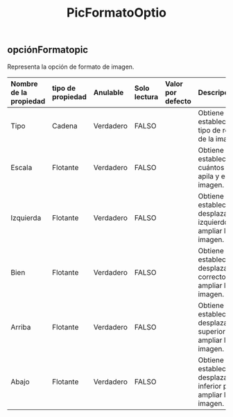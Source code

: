 ﻿---
title: PicFormatoOptio
second_title: Aspose.Cells Cloud Documen
type: docs
url: /es/specification/model/picformatoption/
description: "Aspose.Cells Especificación del modelo de nube: PicFormatOption. Maneje sin esfuerzo Excel y otros documentos de hoja de cálculo con funciones como abrir, generar, editar, dividir, fusionar, comparar y convertir."
kwords: Excel, Office, Hoja de cálculo, Cloud REST API, PicFormatOption
weight: 50
---
## **opciónFormatopic**

 Representa la opción de formato de imagen.

| Nombre de la propiedad| tipo de propiedad| Anulable| Solo lectura| Valor por defecto| Descripción|
|:- |:- |:- |:- |:- |:- |
| Tipo| Cadena| Verdadero| FALSO|| Obtiene o establece el tipo de relleno de la imagen.|
| Escala| Flotante| Verdadero| FALSO|| Obtiene o establece con cuántos se apila y escala la imagen.|
| Izquierda| Flotante| Verdadero| FALSO||Obtiene o establece el desplazamiento izquierdo para ampliar la imagen.|
| Bien| Flotante| Verdadero| FALSO|| Obtiene o establece el desplazamiento correcto para ampliar la imagen.|
| Arriba| Flotante| Verdadero| FALSO|| Obtiene o establece el desplazamiento superior para ampliar la imagen.|
| Abajo| Flotante| Verdadero| FALSO|| Obtiene o establece el desplazamiento inferior para ampliar la imagen.|

